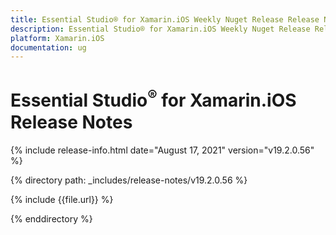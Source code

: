 ```yaml
---
title: Essential Studio® for Xamarin.iOS Weekly Nuget Release Release Notes  
description: Essential Studio® for Xamarin.iOS Weekly Nuget Release Release Notes  
platform: Xamarin.iOS
documentation: ug
---
```


# Essential Studio<sup>®</sup> for Xamarin.iOS  Release Notes  

{% include release-info.html date="August 17, 2021"  version="v19.2.0.56" %} 


{% directory path: _includes/release-notes/v19.2.0.56
 %}

{% include {{file.url}} %}

{% enddirectory %}